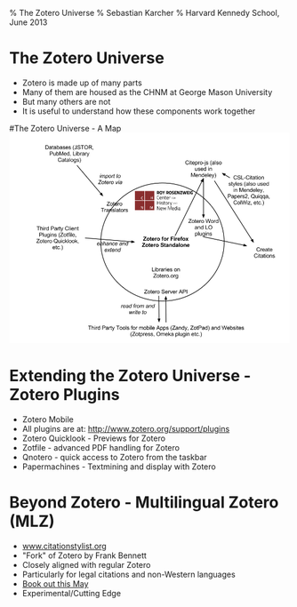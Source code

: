 % The Zotero Universe
% Sebastian Karcher
% Harvard Kennedy School, June 2013


# The Zotero Universe
* Zotero is made up of many parts
* Many of them are housed as the CHNM at George Mason University
* But many others are not
* It is useful to understand how these components work together

#The Zotero Universe - A Map
![A Map of the Zotero Universe](./zotero-universe.png) 

# Extending the Zotero Universe - Zotero Plugins

* Zotero Mobile
* All plugins are at: http://www.zotero.org/support/plugins
* Zotero Quicklook - Previews for Zotero
* Zotfile - advanced PDF handling for Zotero
* Qnotero - quick access to Zotero from the taskbar
* Papermachines - Textmining and display with Zotero

# Beyond Zotero - Multilingual Zotero (MLZ)

* www.citationstylist.org
* "Fork" of Zotero by Frank Bennett
* Closely aligned with regular Zotero
* Particularly for legal citations and non-Western languages
* [Book out this May](http://www.amazon.com/Citations-Out-Box-Adapting-multilingual/dp/147934771X/)
* Experimental/Cutting Edge
